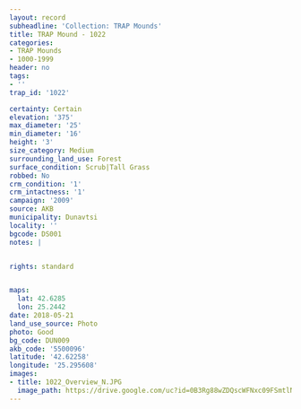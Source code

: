 ```yaml
---
layout: record
subheadline: 'Collection: TRAP Mounds'
title: TRAP Mound - 1022
categories:
- TRAP Mounds
- 1000-1999
header: no
tags:
- ''
trap_id: '1022'

certainty: Certain
elevation: '375'
max_diameter: '25'
min_diameter: '16'
height: '3'
size_category: Medium
surrounding_land_use: Forest
surface_condition: Scrub|Tall Grass
robbed: No
crm_condition: '1'
crm_intactness: '1'
campaign: '2009'
source: AKB
municipality: Dunavtsi
locality: ''
bgcode: DS001
notes: |


rights: standard


maps:
  lat: 42.6285
  lon: 25.2442
date: 2018-05-21
land_use_source: Photo
photo: Good
bg_code: DUN009
akb_code: '5500096'
latitude: '42.62258'
longitude: '25.295608'
images:
- title: 1022_Overview_N.JPG
  image_path: https://drive.google.com/uc?id=0B3Rg88wZDQscWFNxc09FSmtlN0E
---
```


